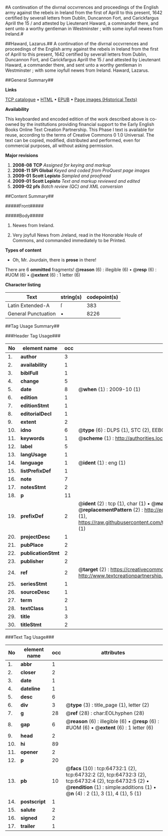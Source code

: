 #A continvation of the divrnal occvrrences and proceedings of the English army against the rebels in Ireland from the first of Aprill to this present, 1642 certified by severall letters from Dublin, Duncannon Fort, and Carickfargus Aprill the 15 / and attested by Lieutenant Haward, a commander there, and sent unto a worthy gentleman in Westminster ; with some ioyfull newes from Ireland.#

##Haward, Lazarus.##
A continvation of the divrnal occvrrences and proceedings of the English army against the rebels in Ireland from the first of Aprill to this present, 1642 certified by severall letters from Dublin, Duncannon Fort, and Carickfargus Aprill the 15 / and attested by Lieutenant Haward, a commander there, and sent unto a worthy gentleman in Westminster ; with some ioyfull newes from Ireland.
Haward, Lazarus.

##General Summary##

**Links**

[TCP catalogue](http://www.ota.ox.ac.uk/tcp/)  • 
[HTML](http://tei.it.ox.ac.uk/tcp/Texts-HTML/free/A34/A34379.html)  • 
[EPUB](http://tei.it.ox.ac.uk/tcp/Texts-EPUB/free/A34/A34379.epub) • 
[Page images (Historical Texts)](https://data.historicaltexts.jisc.ac.uk/view?pubId=eebo-12630290e&pageId=eebo-12630290e-64732-1)

**Availability**

This keyboarded and encoded edition of the
	       work described above is co-owned by the institutions
	       providing financial support to the Early English Books
	       Online Text Creation Partnership. This Phase I text is
	       available for reuse, according to the terms of Creative
	       Commons 0 1.0 Universal. The text can be copied,
	       modified, distributed and performed, even for
	       commercial purposes, all without asking permission.

**Major revisions**

1. __2008-08__ __TCP__ *Assigned for keying and markup*
1. __2008-11__ __SPi Global__ *Keyed and coded from ProQuest page images*
1. __2009-01__ __Scott Lepisto__ *Sampled and proofread*
1. __2009-01__ __Scott Lepisto__ *Text and markup reviewed and edited*
1. __2009-02__ __pfs__ *Batch review (QC) and XML conversion*

##Content Summary##

#####Front#####

#####Body#####

1. Newes from Ireland.

1. Very joyfull News from Jreland, read in the Honorable Houſe of Commons, and commanded immediately to be Printed.

**Types of content**

  * Oh, Mr. Jourdain, there is **prose** in there!

There are 6 **ommitted** fragments! 
 @__reason__ (6) : illegible (6)  •  @__resp__ (6) : #UOM (6)  •  @__extent__ (6) : 1 letter (6)

**Character listing**


|Text|string(s)|codepoint(s)|
|---|---|---|
|Latin Extended-A|ſ|383|
|General Punctuation|•|8226|

##Tag Usage Summary##

###Header Tag Usage###

|No|element name|occ|attributes|
|---|---|---|---|
|1.|__author__|3||
|2.|__availability__|1||
|3.|__biblFull__|1||
|4.|__change__|5||
|5.|__date__|8| @__when__ (1) : 2009-10 (1)|
|6.|__edition__|1||
|7.|__editionStmt__|1||
|8.|__editorialDecl__|1||
|9.|__extent__|2||
|10.|__idno__|6| @__type__ (6) : DLPS (1), STC (2), EEBO-CITATION (1), OCLC (1), VID (1)|
|11.|__keywords__|1| @__scheme__ (1) : http://authorities.loc.gov/ (1)|
|12.|__label__|5||
|13.|__langUsage__|1||
|14.|__language__|1| @__ident__ (1) : eng (1)|
|15.|__listPrefixDef__|1||
|16.|__note__|7||
|17.|__notesStmt__|2||
|18.|__p__|11||
|19.|__prefixDef__|2| @__ident__ (2) : tcp (1), char (1)  •  @__matchPattern__ (2) : ([0-9\-]+):([0-9IVX]+) (1), (.+) (1)  •  @__replacementPattern__ (2) : http://eebo.chadwyck.com/downloadtiff?vid=$1&page=$2 (1), https://raw.githubusercontent.com/textcreationpartnership/Texts/master/tcpchars.xml#$1 (1)|
|20.|__projectDesc__|1||
|21.|__pubPlace__|2||
|22.|__publicationStmt__|2||
|23.|__publisher__|2||
|24.|__ref__|2| @__target__ (2) : https://creativecommons.org/publicdomain/zero/1.0/ (1), http://www.textcreationpartnership.org/docs/. (1)|
|25.|__seriesStmt__|1||
|26.|__sourceDesc__|1||
|27.|__term__|2||
|28.|__textClass__|1||
|29.|__title__|3||
|30.|__titleStmt__|2||


###Text Tag Usage###

|No|element name|occ|attributes|
|---|---|---|---|
|1.|__abbr__|1||
|2.|__closer__|2||
|3.|__date__|1||
|4.|__dateline__|1||
|5.|__desc__|6||
|6.|__div__|3| @__type__ (3) : title_page (1), letter (2)|
|7.|__g__|28| @__ref__ (28) : char:EOLhyphen (28)|
|8.|__gap__|6| @__reason__ (6) : illegible (6)  •  @__resp__ (6) : #UOM (6)  •  @__extent__ (6) : 1 letter (6)|
|9.|__head__|2||
|10.|__hi__|89||
|11.|__opener__|2||
|12.|__p__|20||
|13.|__pb__|10| @__facs__ (10) : tcp:64732:1 (2), tcp:64732:2 (2), tcp:64732:3 (2), tcp:64732:4 (2), tcp:64732:5 (2)  •  @__rendition__ (1) : simple:additions (1)  •  @__n__ (4) : 2 (1), 3 (1), 4 (1), 5 (1)|
|14.|__postscript__|1||
|15.|__salute__|2||
|16.|__signed__|2||
|17.|__trailer__|1||
